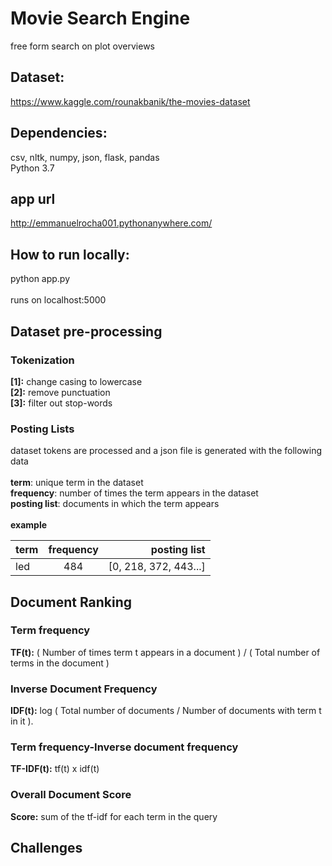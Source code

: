 # Movie Search Engine


free form search on plot overviews
## Dataset:
https://www.kaggle.com/rounakbanik/the-movies-dataset


## Dependencies:
csv, nltk, numpy, json, flask, pandas <br/>
Python 3.7

## app url
http://emmanuelrocha001.pythonanywhere.com/

## How to run locally:
python app.py <br/> <br/>
runs on localhost:5000
 

## Dataset pre-processing
### Tokenization
  __[1]:__ change casing to lowercase <br/>
  __[2]:__ remove punctuation <br/>
  __[3]:__ filter out stop-words <br/>

### Posting Lists

dataset tokens are processed and a json file is generated with the following data<br/><br/>
__term__: unique term in the dataset<br/>
__frequency__: number of times the term appears in the dataset<br/>
__posting list__: documents in which the term appears<br/><br/>
__example__

| term         | frequency      |  posting list |
| :---         |     :---:      |          ---: |
| led          | 484            | \[0, 218, 372, 443...\]  |

## Document Ranking

### Term frequency
__TF(t):__ ( Number of times term t appears in a document ) / ( Total number of terms in the document )
### Inverse Document Frequency
__IDF(t):__ log ( Total number of documents / Number of documents with term t in it ).
### Term frequency-Inverse document frequency
__TF-IDF(t):__ tf(t) x idf(t)
### Overall Document Score
__Score:__  sum of the tf-idf for each term in the query

## Challenges

